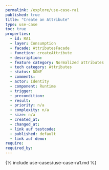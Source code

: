 ```yaml
---
permalink: /explore/use-case-ra1
published: true
title: "Create an Attribute"
type: use-case
toc: true
properties:
  - id: RA1
  - layer: Consumption
  - facade: AttributesFacade
  - function: createAttribute
  - description:
  - feature category: Normalized attributes
  - tech category: Attributes
  - status: DONE
  - comments:
  - actor: Identity
  - component: Runtime
  - trigger:
  - precondition:
  - result:
  - priority: n/a
  - complexity: n/a
  - size: n/a
  - created_at:
  - changed_at:
  - link auf testcode:
  - published: default
  - link auf demo:
require:
required_by:
---
```


{% include use-cases/use-case-ra1.md %}
